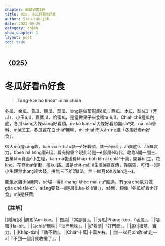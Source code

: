 ```yaml
---
chapter: 鹹酸甜第1冊
title: 025. 冬瓜好看m̄好食
author: Siau Lah-jih
date: 2022-09-25
category: chheh
show_chapter: 1
layout: post
toc: true
---
```

  
## 〈025〉
# 冬瓜好看m̄好食
>**Tang-koe hó khòaⁿ m̄ hó chia̍h**
 
冬瓜、金瓜、黃瓜、醃瓜、菜瓜，lóng是做菜配飯ê瓜；西瓜、木瓜、梨á瓜（芳瓜）、小玉á瓜、嘉寶瓜、哈蜜瓜，是當做果子來食嘴ta ê瓜。Chiah chē種瓜內底，冬瓜siāng大條siāng好看頭，m̄-kú kan-nā大條好看頭無siáⁿ效，nā mài參料、mài加工，冬瓜實在白chiáⁿ無味，m̄-chiah有人án-ne講「冬瓜好看m̄好食」。

做人mā是kāng款，kan-nā ē-hiáu裝一ê好看頭，裝一ê表面，a̍h無底tì、a̍h無實力，boeh ná hông看ē起，看有夠重？現此時是一ê膨風ê時代，略略á開一間三、五萬kho͘資金ê小生理，kan-nā裝潢費kha̍p-tio̍h to̍h ài chiâⁿ十萬，開幕hit工，花kho͘、花籃that倒街，排kui路。講是chit-mái ê生理ài靠宣傳，靠廣告，可惜--ê是小生理無thang趁大錢，擋無三下斧頭á法，無一kó͘月to̍h收leh走--à。

膨風水雞thâi無肉，bē堪--得ê khang-khòe mài siuⁿ超過，有gōa chē氣力做gōa chē tāi-chì，siāng要緊--ê是展出ka-kī ê實力，nā無，親像「冬瓜好看m̄好食」mā是枉費。

### 【註解】

|詞|解說|
|醃瓜|Am-koe。|
|做菜|『當副食』。|
|芳瓜|Phang-koe，『香瓜』。|
|哈蜜|Ha-bi̍t。|
|白chiáⁿ無味|『淡而無味』。|
|好看頭|『好門面』。|
|底tì|根基，實力。|
|Kha̍p-tio̍h|『動不動』。|
|Chiâⁿ十萬|十萬左右。|
|無一kó͘月to̍h收leh走--à|『不到一個月就收攤了』。|
